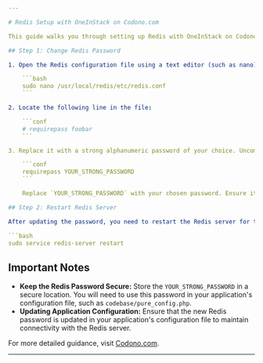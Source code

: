 ```yaml
---

# Redis Setup with OneInStack on Codono.com

This guide walks you through setting up Redis with OneInStack on Codono.com. Once the setup is complete, you'll need to securely store a Redis password for future use.

## Step 1: Change Redis Password

1. Open the Redis configuration file using a text editor (such as nano):

    ```bash
    sudo nano /usr/local/redis/etc/redis.conf
    ```

2. Locate the following line in the file:

    ```conf
    # requirepass foobar
    ```

3. Replace it with a strong alphanumeric password of your choice. Uncomment the line by removing the `#` at the beginning:

    ```conf
    requirepass YOUR_STRONG_PASSWORD
    ```

    Replace `YOUR_STRONG_PASSWORD` with your chosen password. Ensure it's a strong, alphanumeric password.

## Step 2: Restart Redis Server

After updating the password, you need to restart the Redis server for the changes to take effect:

```bash
sudo service redis-server restart
```

## Important Notes

- **Keep the Redis Password Secure:** Store the `YOUR_STRONG_PASSWORD` in a secure location. You will need to use this password in your application's configuration file, such as `codebase/pure_config.php`.
- **Updating Application Configuration:** Ensure that the new Redis password is updated in your application's configuration file to maintain connectivity with the Redis server.

For more detailed guidance, visit [Codono.com](https://codono.com).

---
```

